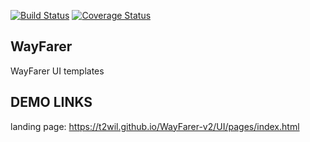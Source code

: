 [![Build Status](https://travis-ci.com/T2Wil/WayFarer-v2.svg?branch=develop)](https://travis-ci.com/T2Wil/WayFarer-v2)
[![Coverage Status](https://coveralls.io/repos/github/T2Wil/WayFarer-v2/badge.svg?branch=develop)](https://coveralls.io/github/T2Wil/WayFarer-v2?branch=develop)

WayFarer
---------

WayFarer UI templates

DEMO LINKS
-----------
landing page: 
 https://t2wil.github.io/WayFarer-v2/UI/pages/index.html

